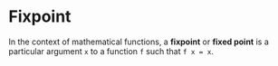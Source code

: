 # Fixpoint

In the context of mathematical functions, a **fixpoint** or **fixed point** is a particular argument `x` to a function `f` such that `f x = x`.
